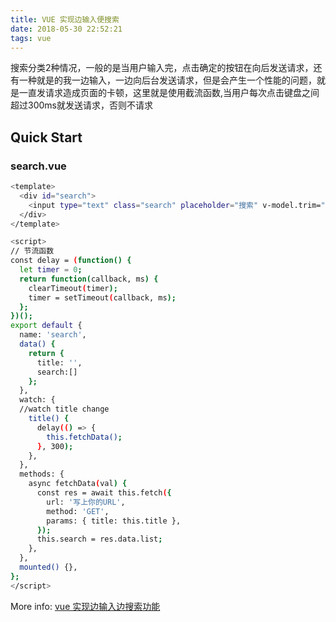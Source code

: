```yaml
---
title: VUE 实现边输入便搜索
date: 2018-05-30 22:52:21
tags: vue
---
```




搜索分类2种情况，一般的是当用户输入完，点击确定的按钮在向后发送请求，还有一种就是的我一边输入，一边向后台发送请求，但是会产生一个性能的问题，就是一直发请求造成页面的卡顿，这里就是使用截流函数,当用户每次点击键盘之间超过300ms就发送请求，否则不请求


## Quick Start



### search.vue

``` bash
<template>
  <div id="search">
    <input type="text" class="search" placeholder="搜索" v-model.trim="title" />
  </div>
</template>
```

``` bash
<script>
// 节流函数
const delay = (function() {
  let timer = 0;
  return function(callback, ms) {
    clearTimeout(timer);
    timer = setTimeout(callback, ms);
  };
})();
export default {
  name: 'search',
  data() {
    return {
      title: '',
      search:[]
    };
  },
  watch: {
  //watch title change
    title() {
      delay(() => {
        this.fetchData();
      }, 300);
    },
  },
  methods: {
    async fetchData(val) {
      const res = await this.fetch({
        url: '写上你的URL',
        method: 'GET',
        params: { title: this.title },
      });
      this.search = res.data.list;
    },
  },
  mounted() {},
};
</script>
```

More info: [vue 实现边输入边搜索功能](https://mp.csdn.net/mdeditor/78933252)
